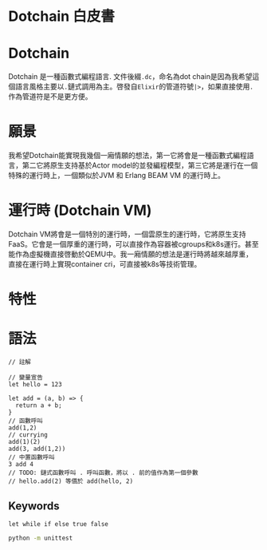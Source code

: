 # Dotchain 白皮書

# Dotchain
Dotchain 是一種函數式編程語言. 文件後綴`.dc`，命名為dot chain是因為我希望這個語言風格主要以`.`鏈式調用為主。啓發自`Elixir`的管道符號`|>`，如果直接使用`.`作為管道符是不是更方便。

# 願景
我希望Dotchain能實現我幾個一廂情願的想法，第一它將會是一種函數式編程語言，第二它將原生支持基於Actor model的並發編程模型，第三它將是運行在一個特殊的運行時上，一個類似於JVM 和 Erlang BEAM VM 的運行時上。

# 運行時 (Dotchain VM)
Dotchain VM將會是一個特別的運行時，一個雲原生的運行時，它將原生支持FaaS。它會是一個厚重的運行時，可以直接作為容器被cgroups和k8s運行。甚至能作為虛擬機直接啓動於QEMU中。我一廂情願的想法是運行時將越來越厚重，直接在運行時上實現container cri，可直接被k8s等技術管理。
# 特性

# 語法
```
// 註解

// 變量宣告
let hello = 123

let add = (a, b) => {
  return a + b;
}
// 函數呼叫
add(1,2)
// currying
add(1)(2)
add(3, add(1,2))
// 中置函數呼叫
3 add 4
// TODO: 鏈式函數呼叫 . 呼叫函數，將以 . 前的值作為第一個參數
// hello.add(2) 等價於 add(hello, 2)
```
## Keywords
```
let while if else true false
```

```bash
python -m unittest
```
